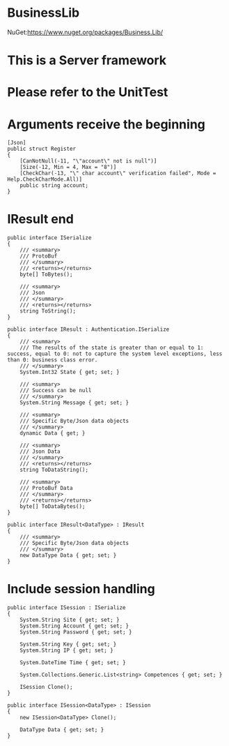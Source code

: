# BusinessLib

NuGet:https://www.nuget.org/packages/Business.Lib/

# This is a Server framework

# Please refer to the UnitTest

# Arguments receive the beginning
    
    [Json]
    public struct Register
    {
        [CanNotNull(-11, "\"account\" not is null")]
        [Size(-12, Min = 4, Max = "8")]
        [CheckChar(-13, "\" char account\" verification failed", Mode = Help.CheckCharMode.All)]
        public string account;
    }

# IResult end

    public interface ISerialize
    {
        /// <summary>
        /// ProtoBuf
        /// </summary>
        /// <returns></returns>
        byte[] ToBytes();

        /// <summary>
        /// Json
        /// </summary>
        /// <returns></returns>
        string ToString();
    }
    
    public interface IResult : Authentication.ISerialize
    {
        /// <summary>
        /// The results of the state is greater than or equal to 1: success, equal to 0: not to capture the system level exceptions, less than 0: business class error.
        /// </summary>
        System.Int32 State { get; set; }

        /// <summary>
        /// Success can be null
        /// </summary>
        System.String Message { get; set; }

        /// <summary>
        /// Specific Byte/Json data objects
        /// </summary>
        dynamic Data { get; }

        /// <summary>
        /// Json Data
        /// </summary>
        /// <returns></returns>
        string ToDataString();

        /// <summary>
        /// ProtoBuf Data
        /// </summary>
        /// <returns></returns>
        byte[] ToDataBytes();
    }

    public interface IResult<DataType> : IResult
    {
        /// <summary>
        /// Specific Byte/Json data objects
        /// </summary>
        new DataType Data { get; set; }
    }
    
# Include session handling
    
    public interface ISession : ISerialize
    {
        System.String Site { get; set; }
        System.String Account { get; set; }
        System.String Password { get; set; }

        System.String Key { get; set; }
        System.String IP { get; set; }

        System.DateTime Time { get; set; }

        System.Collections.Generic.List<string> Competences { get; set; }

        ISession Clone();
    }

    public interface ISession<DataType> : ISession
    {
        new ISession<DataType> Clone();

        DataType Data { get; set; }
    }
